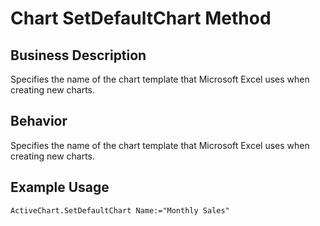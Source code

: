 # Chart SetDefaultChart Method

## Business Description
Specifies the name of the chart template that Microsoft Excel uses when creating new charts.

## Behavior
Specifies the name of the  chart template that Microsoft Excel uses when creating new charts.

## Example Usage
```vba
ActiveChart.SetDefaultChart Name:="Monthly Sales"
```